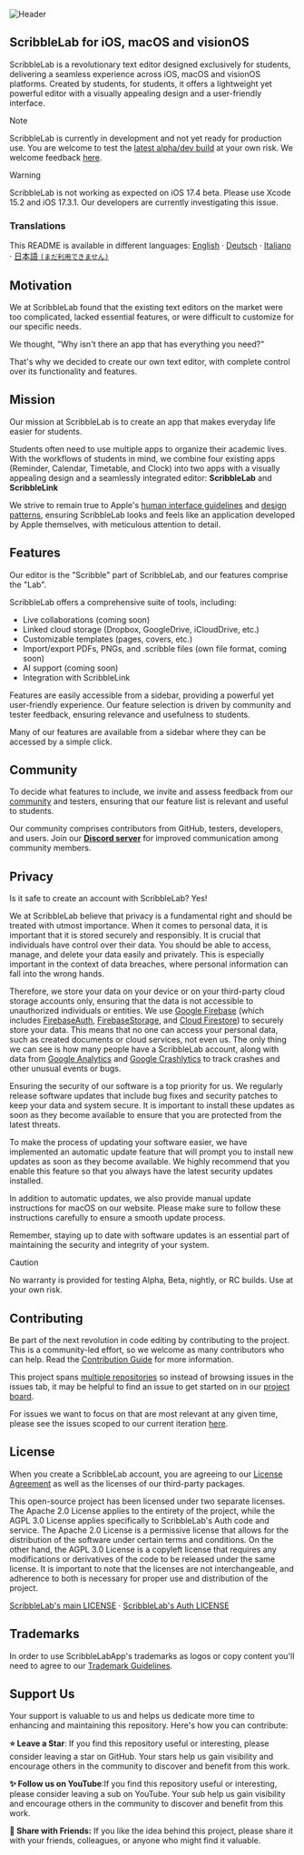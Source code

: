 ![Header](https://github.com/ScribbleLabApp/ScribbleLab/assets/129311622/eb1953ca-f14f-43ba-84d9-a50b7db93303)

<!--
  TODO's:
    - link to related repositories
    - add translations
-->

## ScribbleLab for iOS, macOS and visionOS

ScribbleLab is a revolutionary text editor designed exclusively for students, delivering a seamless experience across iOS, macOS and visionOS platforms. Created by students, for students, it offers a lightweight yet powerful editor with a visually appealing design and a user-friendly interface.

> [!NOTE]
> ScribbleLab is currently in development and not yet ready for production use. You are welcome to test the [latest alpha/dev build](https://github.com/ScribbleLabApp/ScribbleLab/releases/latest) at your own risk. We welcome feedback [here](https://github.com/ScribbleLabApp/ScribbleLab/issues).

> [!WARNING]
> ScribbleLab is not working as expected on iOS 17.4 beta. Please use Xcode 15.2 and iOS 17.3.1. Our developers are currently investigating this issue.

### Translations
This README is available in different languages:
[English](https://github.com/ScribbleLabApp/ScribbleLab/tree/main) · [Deutsch](https://github.com/ScribbleLabApp/docs/blob/main/translations/README~de.md) · [Italiano](https://github.com/ScribbleLabApp/docs/blob/main/translations/README~it.md) · [日本語 `(まだ利用できません)`]()

## Motivation
We at ScribbleLab found that the existing text editors on the market were too complicated, lacked essential features, or were difficult to customize for our specific needs. 

We thought, "Why isn't there an app that has everything you need?" 

That's why we decided to create our own text editor, with complete control over its functionality and features.

## Mission
Our mission at ScribbleLab is to create an app that makes everyday life easier for students. 

Students often need to use multiple apps to organize their academic lives. With the workflows of students in mind, we combine four existing apps (Reminder, Calendar, Timetable, and Clock) into two apps with a visually appealing design and a seamlessly integrated editor: **ScribbleLab** and **ScribbleLink**

We strive to remain true to Apple's [human interface guidelines](https://developer.apple.com/design/human-interface-guidelines) and [design patterns](https://developer.apple.com/design/human-interface-guidelines/patterns), ensuring ScribbleLab looks and feels like an application developed by Apple themselves, with meticulous attention to detail.

## Features
Our editor is the "Scribble" part of ScribbleLab, and our features comprise the "Lab".

ScribbleLab offers a comprehensive suite of tools, including:

- Live collaborations (coming soon)
- Linked cloud storage (Dropbox, GoogleDrive, iCloudDrive, etc.)
- Customizable templates (pages, covers, etc.)
- Import/export PDFs, PNGs, and .scribble files (own file format, coming soon)
- AI support (coming soon)
- Integration with ScribbleLink

Features are easily accessible from a sidebar, providing a powerful yet user-friendly experience. Our feature selection is driven by community and tester feedback, ensuring relevance and usefulness to students.

Many of our features are available from a sidebar where they can be accessed by a simple click.

## Community
To decide what features to include, we invite and assess feedback from our [community](https://discord.gg/7eyQFUws7A) and testers, ensuring that our feature list is relevant and useful to students.

Our community comprises contributors from GitHub, testers, developers, and users. Join our [**Discord server**](https://discord.gg/7eyQFUws7A) for improved communication among community members. 

## Privacy
Is it safe to create an account with ScribbleLab? Yes!

We at ScribbleLab believe that privacy is a fundamental right and should be treated with utmost importance. When it comes to personal data, it is important that it is stored securely and responsibly. It is crucial that individuals have control over their data. You should be able to access, manage, and delete your data easily and privately. This is especially important in the context of data breaches, where personal information can fall into the wrong hands. 

Therefore, we store your data on your device or on your third-party cloud storage accounts only, ensuring that the data is not accessible to unauthorized individuals or entities. We use [Google Firebase](https://firebase.google.com/) (which includes [FirebaseAuth](https://firebase.google.com/docs/auth?hl=en), [FirebaseStorage](https://firebase.google.com/docs/storage?hl=en), and [Cloud Firestore](https://firebase.google.com/docs/firestore?hl=en)) to securely store your data. This means that no one can access your personal data, such as created documents or cloud services, not even us. The only thing we can see is how many people have a ScribbleLab account, along with data from [Google Analytics](https://developers.google.com/analytics?hl=en) and [Google Crashlytics](https://firebase.google.com/docs/crashlytics?hl=en) to track crashes and other unusual events or bugs.

Ensuring the security of our software is a top priority for us. We regularly release software updates that include bug fixes and security 
patches to keep your data and system secure. It is important to install these updates as soon as they become available to ensure that 
you are protected from the latest threats.

To make the process of updating your software easier, we have implemented an automatic update feature that will prompt you 
to install new updates as soon as they become available. We highly recommend that you enable this feature so that you 
always have the latest security updates installed.

In addition to automatic updates, we also provide manual update instructions for macOS on our website. Please make sure to follow these 
instructions carefully to ensure a smooth update process.

Remember, staying up to date with software updates is an essential part of maintaining the security and integrity of your system.

> [!CAUTION]
> No warranty is provided for testing Alpha, Beta, nightly, or RC builds. Use at your own risk.

## Contributing
Be part of the next revolution in code editing by contributing to the project. This is a community-led effort, so we welcome as many contributors who can help. Read the [Contribution Guide](https://github.com/ScribbleLabApp/ScribbleLab/blob/main/CONTRIBUTING.md) for more information.

This project spans [multiple repositories](https://github.com/ScribbleLabApp/ScribbleLab#related-repositories) so instead of browsing issues in the issues tab, it may be helpful to find an issue to get started on in our [project board](https://github.com/orgs/ScribbleLabApp/projects/1/views/1).

For issues we want to focus on that are most relevant at any given time, please see the issues scoped to our current iteration [here]().

<!--
## Activity
![Alt](https://repobeats.axiom.co/api/embed/d8d42dc7013c583d48502fe84223ce417c502c23.svg "Repobeats analytics image")
-->

## License
When you create a ScribbleLab account, you are agreeing to our [License Agreement](LICENSE_AGREEMENT.md) as well as the licenses of our third-party packages. 

This open-source project has been licensed under two separate licenses. The Apache 2.0 License applies to the entirety of the project, while the AGPL 3.0 License applies specifically to ScribbleLab's Auth code and service. The Apache 2.0 License is a permissive license that allows for the distribution of the software under certain terms and conditions. On the other hand, the AGPL 3.0 License is a copyleft license that requires any modifications or derivatives of the code to be released under the same license. It is important to note that the licenses are not interchangeable, and adherence to both is necessary for proper use and distribution of the project.

[ScribbleLab's main LICENSE](LICENSE) · [ScribbleLab's Auth LICENSE](LICENSE-AUTH)

## Trademarks
In order to use ScribbleLabApp's trademarks as logos or copy content you'll need to agree to our [Trademark Guidelines](TRADEMARKS.md).

## Support Us
Your support is valuable to us and helps us dedicate more time to enhancing and maintaining this repository. Here's how you can contribute:

**⭐️ Leave a Star**: If you find this repository useful or interesting, please consider leaving a star on GitHub. Your stars help us gain visibility and encourage others in the community to discover and benefit from this work.

**✨ Follow us on YouTube**:If you find this repository useful or interesting, please consider leaving a sub on YouTube. Your sub help us gain visibility and encourage others in the community to discover and benefit from this work.

**📲 Share with Friends:** If you like the idea behind this project, please share it with your friends, colleagues, or anyone who might find it valuable.  
